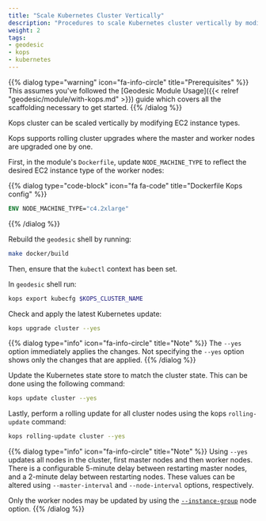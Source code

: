 ```yaml
---
title: "Scale Kubernetes Cluster Vertically"
description: "Procedures to scale Kubernetes cluster vertically by modifying EC2 instance types"
weight: 2
tags:
- geodesic
- kops
- kubernetes
---
```


{{% dialog type="warning" icon="fa-info-circle" title="Prerequisites" %}}
This assumes you've followed the [Geodesic Module Usage]({{< relref "geodesic/module/with-kops.md" >}}) guide which covers all the scaffolding necessary to get started.
{{% /dialog %}}

Kops cluster can be scaled vertically by modifying EC2 instance types. 

Kops supports rolling cluster upgrades where the master and worker nodes are upgraded one by one.

First, in the module's `Dockerfile`, update `NODE_MACHINE_TYPE` to reflect the desired EC2 instance type of the worker nodes:

{{% dialog type="code-block" icon="fa fa-code" title="Dockerfile Kops config" %}}
```dockerfile
ENV NODE_MACHINE_TYPE="c4.2xlarge"
```
{{% /dialog %}}

Rebuild the `geodesic` shell by running:

```sh
make docker/build
```

Then, ensure that the `kubectl` context has been set.

In `geodesic` shell run:

```sh
kops export kubecfg $KOPS_CLUSTER_NAME
```

Check and apply the latest Kubernetes update:

```sh
kops upgrade cluster --yes
```

{{% dialog type="info" icon="fa-info-circle" title="Note" %}}
The `--yes` option immediately applies the changes. Not specifying the `--yes` option shows only the changes that are applied.
{{% /dialog %}}

Update the Kubernetes state store to match the cluster state. This can be done using the following command:

```sh
kops update cluster --yes
```

Lastly, perform a rolling update for all cluster nodes using the kops `rolling-update` command:

```sh
kops rolling-update cluster --yes
```

{{% dialog type="info" icon="fa-info-circle" title="Note" %}}
Using `--yes` updates all nodes in the cluster, first master nodes and then worker nodes.
There is a configurable 5-minute delay between restarting master nodes, and a 2-minute delay between restarting nodes. 
These values can be altered using `--master-interval` and `--node-interval` options, respectively.

Only the worker nodes may be updated by using the [`--instance-group`](https://github.com/kubernetes/kops/blob/master/docs/instance_groups.md) node option.
{{% /dialog %}}
